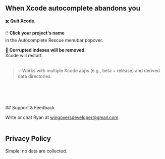 ## When Xcode autocomplete abandons you

:heavy_multiplication_x:    **Quit Xcode.**

:computer_mouse:     **Click your project's name**\
in the Autocomplete Rescue menubar popover.

:beer:    **Corrupted indexes will be removed.**\
Xcode will restart.
<br/>
<br/>
> :bulb: Works with multiple Xcode apps (e.g., beta + release) and derived data directories.
 <br/>
 <br/>
 <br/>
 <br/>
## Support & Feedback

Write or chat Ryan at [wingoversdeveloper@gmail.com](mailto:wingoversdeveloper@gmail.com).
 <br/>
 <br/>

## Privacy Policy

Simple: no data are collected.
